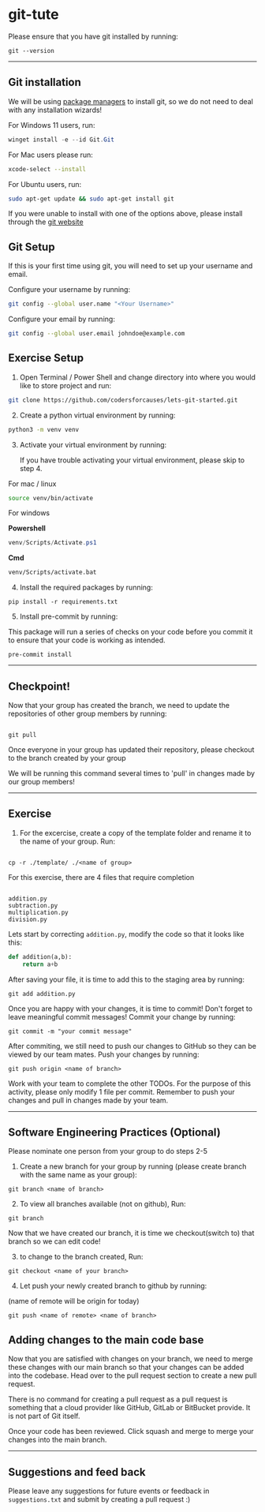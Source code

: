 # git-tute

Please ensure that you have git installed by running:

```
git --version
```

---

## Git installation

We will be using [package managers](https://en.wikipedia.org/wiki/Package_manager) to install git, so we do not need to deal with any installation wizards!

For Windows 11 users, run:

```powershell
winget install -e --id Git.Git
```

For Mac users please run:

```bash
xcode-select --install
```

For Ubuntu users, run:

```bash
sudo apt-get update && sudo apt-get install git
```

If you were unable to install with one of the options above, please install through the [git website](https://git-scm.com/downloads)

## Git Setup

If this is your first time using git, you will need to set up your username and email.

Configure your username by running:

```bash
git config --global user.name "<Your Username>"
```

Configure your email by running:

```bash
git config --global user.email johndoe@example.com
```

## Exercise Setup

1. Open Terminal / Power Shell and change directory into where you would like to store project and run:

```bash
git clone https://github.com/codersforcauses/lets-git-started.git
```

2. Create a python virtual environment by running:

```bash
python3 -m venv venv
```

3. Activate your virtual environment by running:

    If you have trouble activating your virtual environment, please skip to step 4.

For mac / linux

```bash
source venv/bin/activate
```

For windows

**Powershell**

```powershell
venv/Scripts/Activate.ps1
```

**Cmd**

```cmd
venv/Scripts/activate.bat
```

4. Install the required packages by running:

```
pip install -r requirements.txt
```

5. Install pre-commit by running:

This package will run a series of checks on your code before you commit it to ensure that your code is working as intended.

```
pre-commit install
```

---

## Checkpoint!

Now that your group has created the branch, we need to update the repositories of other group members by running:

```

git pull

```

Once everyone in your group has updated their repository, please checkout to the branch created by your group

We will be running this command several times to 'pull' in changes made by our group members!

---

## Exercise


1. For the excercise, create a copy of the template folder and rename it to the name of your group. Run:

```

cp -r ./template/ ./<name of group>

```

For this exercise, there are 4 files that require completion

```

addition.py
subtraction.py
multiplication.py
division.py

```

Lets start by correcting `addition.py`, modify the code so that it looks like this:

```py
def addition(a,b):
    return a+b
```

After saving your file, it is time to add this to the staging area by running:

```
git add addition.py
```

Once you are happy with your changes, it is time to commit! Don't forget to leave meaningful commit messages! Commit your change by running:

```
git commit -m "your commit message"
```

After commiting, we still need to push our changes to GitHub so they can be viewed by our team mates.
Push your changes by running:

```
git push origin <name of branch>
```

Work with your team to complete the other TODOs. For the purpose of this activity, please only modify 1 file per commit. Remember to push your changes and pull in changes made by your team.

---

## Software Engineering Practices (Optional)

Please nominate one person from your group to do steps 2-5

1. Create a new branch for your group by running (please create branch with the same name as your group):

```
git branch <name of branch>
```

2. To view all branches available (not on github), Run:

```
git branch
```

Now that we have created our branch, it is time we checkout(switch to) that branch so we can edit code!

3. to change to the branch created, Run:

```
git checkout <name of your branch>
```

4. Let push your newly created branch to github by running:

(name of remote will be origin for today)

```
git push <name of remote> <name of branch>
```

## Adding changes to the main code base

Now that you are satisfied with changes on your branch, we need to merge these changes with our main branch so that your changes can be added into the codebase. Head over to the pull request section to create a new pull request.

There is no command for creating a pull request as a pull request is something that a cloud provider like GitHub, GitLab or BitBucket provide. It is not part of Git itself.

Once your code has been reviewed. Click squash and merge to merge your changes into the main branch.

---

## Suggestions and feed back

Please leave any suggestions for future events or feedback in `suggestions.txt` and submit by creating a pull request :)
